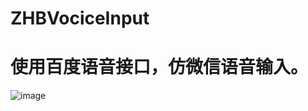 # ZHBVociceInput
使用百度语音接口，仿微信语音输入。
===================================
![image](https://raw.githubusercontent.com/zhb1991nm/ZHBVociceInput/master/ZHBVociceInput/example.PNG)
